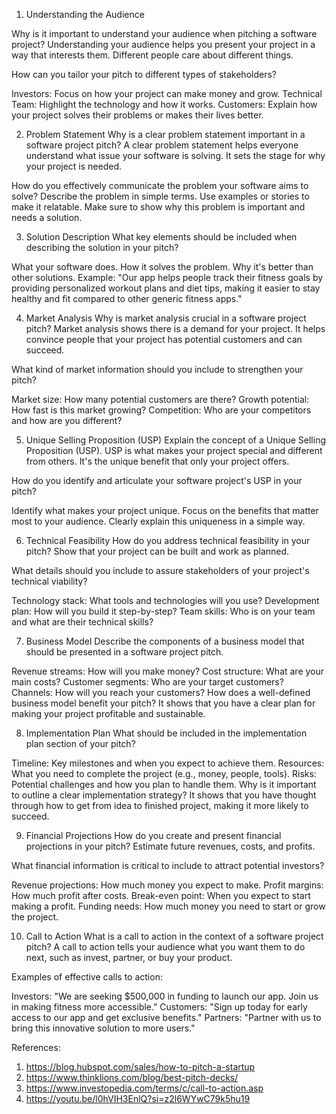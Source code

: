 1. Understanding the Audience

Why is it important to understand your audience when pitching a software project?
Understanding your audience helps you present your project in a way that interests them. Different people care about different things.

How can you tailor your pitch to different types of stakeholders?

Investors: Focus on how your project can make money and grow.
Technical Team: Highlight the technology and how it works.
Customers: Explain how your project solves their problems or makes their lives better.

2. Problem Statement
Why is a clear problem statement important in a software project pitch?
A clear problem statement helps everyone understand what issue your software is solving. It sets the stage for why your project is needed.

How do you effectively communicate the problem your software aims to solve?
Describe the problem in simple terms. Use examples or stories to make it relatable. Make sure to show why this problem is important and needs a solution.

3. Solution Description
What key elements should be included when describing the solution in your pitch?

What your software does.
How it solves the problem.
Why it's better than other solutions.
Example:
"Our app helps people track their fitness goals by providing personalized workout plans and diet tips, making it easier to stay healthy and fit compared to other generic fitness apps."

4. Market Analysis
Why is market analysis crucial in a software project pitch?
Market analysis shows there is a demand for your project. It helps convince people that your project has potential customers and can succeed.

What kind of market information should you include to strengthen your pitch?

Market size: How many potential customers are there?
Growth potential: How fast is this market growing?
Competition: Who are your competitors and how are you different?

5. Unique Selling Proposition (USP)
Explain the concept of a Unique Selling Proposition (USP).
USP is what makes your project special and different from others. It's the unique benefit that only your project offers.

How do you identify and articulate your software project's USP in your pitch?

Identify what makes your project unique.
Focus on the benefits that matter most to your audience.
Clearly explain this uniqueness in a simple way.

6. Technical Feasibility
How do you address technical feasibility in your pitch?
Show that your project can be built and work as planned.

What details should you include to assure stakeholders of your project's technical viability?

Technology stack: What tools and technologies will you use?
Development plan: How will you build it step-by-step?
Team skills: Who is on your team and what are their technical skills?

7. Business Model
Describe the components of a business model that should be presented in a software project pitch.

Revenue streams: How will you make money?
Cost structure: What are your main costs?
Customer segments: Who are your target customers?
Channels: How will you reach your customers?
How does a well-defined business model benefit your pitch?
It shows that you have a clear plan for making your project profitable and sustainable.

8. Implementation Plan
What should be included in the implementation plan section of your pitch?

Timeline: Key milestones and when you expect to achieve them.
Resources: What you need to complete the project (e.g., money, people, tools).
Risks: Potential challenges and how you plan to handle them.
Why is it important to outline a clear implementation strategy?
It shows that you have thought through how to get from idea to finished project, making it more likely to succeed.

9. Financial Projections
How do you create and present financial projections in your pitch?
Estimate future revenues, costs, and profits.

What financial information is critical to include to attract potential investors?

Revenue projections: How much money you expect to make.
Profit margins: How much profit after costs.
Break-even point: When you expect to start making a profit.
Funding needs: How much money you need to start or grow the project.

10. Call to Action
What is a call to action in the context of a software project pitch?
A call to action tells your audience what you want them to do next, such as invest, partner, or buy your product.

Examples of effective calls to action:

Investors: "We are seeking $500,000 in funding to launch our app. Join us in making fitness more accessible."
Customers: "Sign up today for early access to our app and get exclusive benefits."
Partners: "Partner with us to bring this innovative solution to more users."

References: 

1. https://blog.hubspot.com/sales/how-to-pitch-a-startup
2. https://www.thinklions.com/blog/best-pitch-decks/
3. https://www.investopedia.com/terms/c/call-to-action.asp
4. https://youtu.be/l0hVIH3EnlQ?si=z2l6WYwC79k5hu19